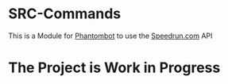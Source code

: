 # SRC-Commands
This is a Module for [Phantombot](https://github.com/PhantomBot/PhantomBot) to use the [Speedrun.com](Speedrun.com) API

# The Project is Work in Progress